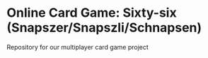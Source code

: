 # Online Card Game: Sixty-six **(Snapszer/Snapszli/Schnapsen)**
Repository for our multiplayer card game project
